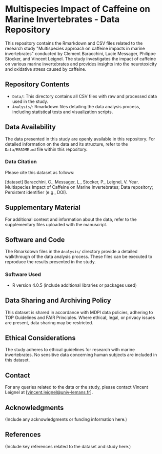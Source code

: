 # Multispecies Impact of Caffeine on Marine Invertebrates - Data Repository

This repository contains the Rmarkdown and CSV files related to the research study "Multispecies approach on caffeine impacts in marine invertebrates" conducted by Clement Baracchini, Lucie Messager, Philippe Stocker, and Vincent Leignel. The study investigates the impact of caffeine on various marine invertebrates and provides insights into the neurotoxicity and oxidative stress caused by caffeine.

## Repository Contents

- `Data/`: This directory contains all CSV files with raw and processed data used in the study.
- `Analysis/`: Rmarkdown files detailing the data analysis process, including statistical tests and visualization scripts.

## Data Availability

The data presented in this study are openly available in this repository. For detailed information on the data and its structure, refer to the `Data/README.md` file within this repository.

### Data Citation

Please cite this dataset as follows:

[dataset] Baracchini, C., Messager, L., Stocker, P., Leignel, V. Year. Multispecies Impact of Caffeine on Marine Invertebrates; Data repository; Persistent identifier (e.g., DOI).

## Supplementary Material

For additional context and information about the data, refer to the supplementary files uploaded with the manuscript.

## Software and Code

The Rmarkdown files in the `Analysis/` directory provide a detailed walkthrough of the data analysis process. These files can be executed to reproduce the results presented in the study.

### Software Used

- R version 4.0.5 (include additional libraries or packages used)

## Data Sharing and Archiving Policy

This dataset is shared in accordance with MDPI data policies, adhering to TOP Guidelines and FAIR Principles. Where ethical, legal, or privacy issues are present, data sharing may be restricted.

## Ethical Considerations

The study adheres to ethical guidelines for research with marine invertebrates. No sensitive data concerning human subjects are included in this dataset.

## Contact

For any queries related to the data or the study, please contact Vincent Leignel at [vincent.leignel@univ-lemans.fr].

## Acknowledgments

(Include any acknowledgments or funding information here.)

## References

(Include key references related to the dataset and study here.)
